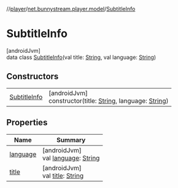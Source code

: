 //[player](../../../index.md)/[net.bunnystream.player.model](../index.md)/[SubtitleInfo](index.md)

# SubtitleInfo

[androidJvm]\
data class [SubtitleInfo](index.md)(val title: [String](https://kotlinlang.org/api/latest/jvm/stdlib/kotlin/-string/index.html), val language: [String](https://kotlinlang.org/api/latest/jvm/stdlib/kotlin/-string/index.html))

## Constructors

| | |
|---|---|
| [SubtitleInfo](-subtitle-info.md) | [androidJvm]<br>constructor(title: [String](https://kotlinlang.org/api/latest/jvm/stdlib/kotlin/-string/index.html), language: [String](https://kotlinlang.org/api/latest/jvm/stdlib/kotlin/-string/index.html)) |

## Properties

| Name | Summary |
|---|---|
| [language](language.md) | [androidJvm]<br>val [language](language.md): [String](https://kotlinlang.org/api/latest/jvm/stdlib/kotlin/-string/index.html) |
| [title](title.md) | [androidJvm]<br>val [title](title.md): [String](https://kotlinlang.org/api/latest/jvm/stdlib/kotlin/-string/index.html) |
